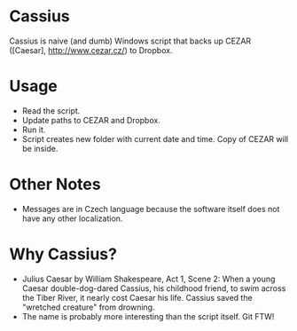 # Cassius
Cassius is naive (and dumb) Windows script that backs up CEZAR ([Caesar], http://www.cezar.cz/) to Dropbox.

# Usage
* Read the script.
* Update paths to CEZAR and Dropbox.
* Run it.
* Script creates new folder with current date and time. Copy of CEZAR will be inside.

# Other Notes
* Messages are in Czech language because the software itself does not have any other localization.

# Why Cassius?
* Julius Caesar by William Shakespeare, Act 1, Scene 2: When a young Caesar double-dog-dared Cassius, his childhood friend, to swim across the Tiber River, it nearly cost Caesar his life.  Cassius saved the "wretched creature" from drowning.
* The name is probably more interesting than the script itself. Git FTW!
